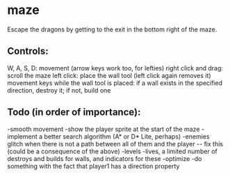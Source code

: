 maze
====
Escape the dragons by getting to the exit in the bottom right of the maze.

Controls:
---------

W, A, S, D: movement (arrow keys work too, for lefties)
right click and drag: scroll the maze
left click: place the wall tool (left click again removes it)
movement keys while the wall tool is placed: if a wall exists in the specified direction, destroy it; if not, build one


Todo (in order of importance):
------------------------------

-smooth movement
-show the player sprite at the start of the maze
-implement a better search algorithm (A* or D* Lite, perhaps)
-enemies glitch when there is not a path between all of them and the player -- fix this (could be a consequence of the above)
-levels
-lives, a limited number of destroys and builds for walls, and indicators for these
-optimize
-do something with the fact that player1 has a direction property